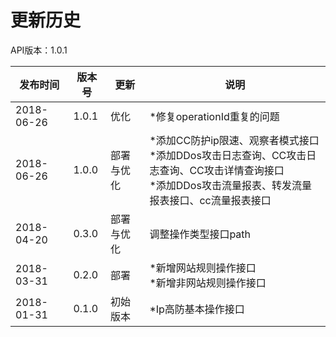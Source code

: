 # 更新历史 #
API版本：1.0.1

|发布时间|版本号|更新|说明|
|---|---|---|---|
|2018-06-26|1.0.1|优化|*修复operationId重复的问题|
|2018-06-26|1.0.0|部署与优化|*添加CC防护ip限速、观察者模式接口<br>*添加DDos攻击日志查询、CC攻击日志查询、CC攻击详情查询接口<br>*添加DDos攻击流量报表、转发流量报表接口、cc流量报表接口|
|2018-04-20| 0.3.0|部署与优化|调整操作类型接口path|
|2018-03-31|0.2.0|部署|*新增网站规则操作接口<br>*新增非网站规则操作接口|
|2018-01-31|0.1.0|初始版本|*Ip高防基本操作接口|
